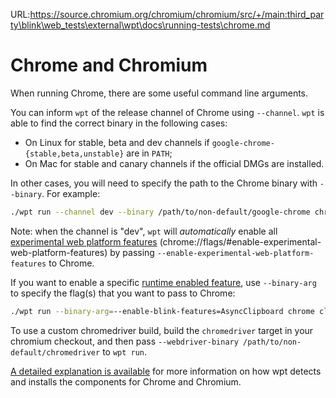 URL:https://source.chromium.org/chromium/chromium/src/+/main:third_party\blink\web_tests\external\wpt\docs\running-tests\chrome.md
# Chrome and Chromium

When running Chrome, there are some useful command line arguments.

You can inform `wpt` of the release channel of Chrome using `--channel`.
`wpt` is able to find the correct binary in the following cases:
* On Linux for stable, beta and dev channels if
  `google-chrome-{stable,beta,unstable}` are in `PATH`;
* On Mac for stable and canary channels if the official DMGs are installed.

In other cases, you will need to specify the path to the Chrome binary with
`--binary`. For example:

```bash
./wpt run --channel dev --binary /path/to/non-default/google-chrome chrome
```

Note: when the channel is "dev", `wpt` will *automatically* enable all
[experimental web platform features][1]
(chrome://flags/#enable-experimental-web-platform-features) by passing
`--enable-experimental-web-platform-features` to Chrome.

If you want to enable a specific [runtime enabled feature][1], use
`--binary-arg` to specify the flag(s) that you want to pass to Chrome:

```bash
./wpt run --binary-arg=--enable-blink-features=AsyncClipboard chrome clipboard-apis/
```

To use a custom chromedriver build, build the `chromedriver` target in your chromium checkout,
and then pass `--webdriver-binary /path/to/non-default/chromedriver` to `wpt run`.

[A detailed explanation is available](chrome-chromium-installation-detection.html)
for more information on how wpt detects and installs the components for Chrome and Chromium.

[1]: https://chromium.googlesource.com/chromium/src/+/main/third_party/blink/renderer/platform/RuntimeEnabledFeatures.md
